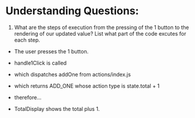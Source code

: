# Understanding Questions:
1. What are the steps of execution from the pressing of the 1 button to the rendering of our updated value? List what part of the code excutes for each step.
* The user presses the 1 button.
* handle1Click is called
* which dispatches addOne from actions/index.js
* which returns ADD_ONE whose action type is state.total + 1
* therefore...

* TotalDisplay shows the total plus 1.
